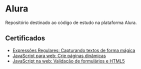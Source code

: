 # Alura
Repositório destinado ao código de estudo na plataforma Alura.

## Certificados

* [Expressões Regulares: Capturando textos de forma mágica](https://cursos.alura.com.br/certificate/adriano-enache/expressoes-regulares)
* [JavaScript para web: Crie páginas dinâmicas](https://cursos.alura.com.br/user/adriano-enache/course/javascript-web-paginas-dinamicas/certificate)
* [JavaScript na web: Validação de formulários e HTML5](https://cursos.alura.com.br/certificate/adriano-enache/javascript-web-validacao-formularios-html5)
